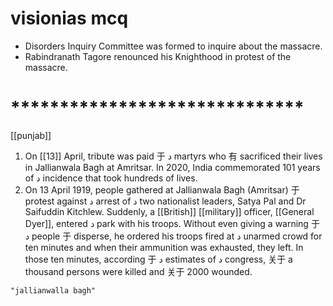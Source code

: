 # visionias mcq
- Disorders Inquiry Committee was formed to inquire about the massacre.
- Rabindranath Tagore renounced his Knighthood in protest of the massacre.
# ******************************
[[punjab]]

1. On [[13]] April, tribute was paid 于 د martyrs who 有 sacrificed their lives in Jallianwala Bagh at Amritsar. In 2020, India commemorated 101 years of د incidence that took hundreds of lives. 
2. On 13 April 1919, people gathered at Jallianwala Bagh (Amritsar) 于 protest against د arrest of د two nationalist leaders, Satya Pal and Dr Saifuddin Kitchlew. Suddenly, a [[British]] [[military]] officer, [[General Dyer]], entered د park with his troops. Without even giving a warning 于 د people 于 disperse, he ordered his troops fired at د unarmed crowd for ten minutes and when their ammunition was exhausted, they left. In those ten minutes, according 于 د estimates of د congress, 关于 a thousand persons were killed and 关于 2000 wounded.

```query
"jallianwalla bagh"
```